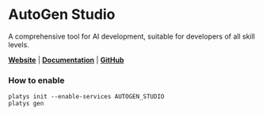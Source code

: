 # AutoGen Studio

A comprehensive tool for AI development, suitable for developers of all skill levels. 

**[Website](https://autogen-studio.com/)** | **[Documentation](https://autogen-studio.com/)** | **[GitHub](https://github.com/microsoft/autogen)**

### How to enable

```
platys init --enable-services AUTOGEN_STUDIO
platys gen
```


